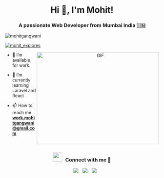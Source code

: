 <h1 align="center">Hi 👋, I'm Mohit!</h1>
<h3 align="center">A passionate Web Developer from Mumbai India &#127470;&#127475</h3>

<p align="left"> <img src="https://komarev.com/ghpvc/?username=mohitgangwani&label=Profile%20views&color=0e75b6&style=flat" alt="mohitgangwani" /> </p>

<p align="left"> <a href="https://x.com/mohit_explores" target="blank"><img src="https://img.shields.io/twitter/follow/mohit.explores?logo=twitter&style=for-the-badge" alt="mohit_explores" /></a> </p>

<a target="_blank" align="center">
  <img align="right" top="500" height="300" width="400" alt="GIF" src="https://media.giphy.com/media/SWoSkN6DxTszqIKEqv/giphy.gif">
</a>

- 🤝 I’m available for work.

- 🌱 I’m currently learning Laravel and React</a>

- 📫 How to reach me **work.mohitgangwani@gmail.com**

<!-- - 📄 Know about my experiences <a href="https://github.com/100rabhcsmc/Me.io/blob/master/01SaurabhChavanReactNativeResume.pdf" target="blank">Resume</a> -->
<br/>
<h3 align="center" > <img src="https://media.giphy.com/media/iY8CRBdQXODJSCERIr/giphy.gif" width="30" height="30" style="margin-right: 10px;">Connect with me 🤝 </h3>

<p align="center">

 <div align="center"  class="icons-social" style="margin-left: 10px;">
        <a style="margin-left: 10px;"  target="_blank" href="https://www.linkedin.com/in/gangwani-mohit/">
			<img src="https://img.icons8.com/doodle/40/000000/linkedin--v2.png"></a>
        <a style="margin-left: 10px;" target="_blank" href="https://github.com/mohitgangwani">
		<img src="https://img.icons8.com/doodle/40/000000/github--v1.png"></a>
		<a style="margin-left: 10px;" target="_blank" href="https://x.com/mohit_explores">
			<img src="https://img.icons8.com/doodle/1x/twitter-squared--v2.png" ></a>
      </div>

</p>
